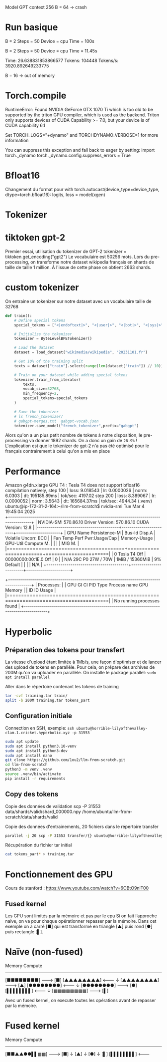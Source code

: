 Model GPT context 256
B = 64 -> crash

# Run basique
B = 2
Steps = 50
Device = cpu
Time = 100s

B = 2
Steps = 50
Device = cpu
Time = 11.45s

Time: 26.638831853866577
Tokens: 104448
Tokens/s: 3920.892649233775

B = 16 -> out of memory

# Torch.compile
RuntimeError: Found NVIDIA GeForce GTX 1070 Ti which is too old to be supported by the triton GPU compiler, which is used as the backend. Triton only supports devices of CUDA Capability >= 7.0, but your device is of CUDA capability 6.1

Set TORCH_LOGS="+dynamo" and TORCHDYNAMO_VERBOSE=1 for more information


You can suppress this exception and fall back to eager by setting:
    import torch._dynamo
    torch._dynamo.config.suppress_errors = True

# Bfloat16
Changement du format pour
 with torch.autocast(device_type=device_type, dtype=torch.bfloat16):
    logits, loss = model(xgen)

# Tokenizer
# tiktoken gpt-2
Premier essai, utilisation du tokenizer de GPT-2
tokenizer = tiktoken.get_encoding("gpt2")
Le vocabulaire est 50256 mots.
Lors du pre-processing, on transforme notre dataset wikipedia français en shards de taille de taille 1 million.
À l'issue de cette phase on obtient 2663 shards.

# custom tokenizer
On entraine un tokenizer sur notre dataset avec un vocabulaire taille de 32768 
```python
def train():
    # Define special tokens
    special_tokens = ["<|endoftext|>", "<|user|>", "<|bot|>", "<|sys|>","<|gab1|>", "<|gab2|>", "<|gab3|>","<|gab4|>", "<|gab5|>", ]

    # Initialize the tokenizer
    tokenizer = ByteLevelBPETokenizer()

    # Load the dataset
    dataset = load_dataset("wikimedia/wikipedia", "20231101.fr")

    # Get 10% of the training split
    texts = dataset["train"].select(range(len(dataset["train"]) // 10))["text"]

    # Train on your dataset while adding special tokens
    tokenizer.train_from_iterator(
        texts, 
        vocab_size=32768, 
        min_frequency=2, 
        special_tokens=special_tokens
    )

    # Save the tokenizer
    # ls french_tokenizer/
    # gabgpt-merges.txt  gabgpt-vocab.json
    tokenizer.save_model("french_tokenizer",prefix="gabgpt")
```

Alors qu'on a un plus petit nombre de tokens à notre disposition, le pre-processing va donner 1892 shards.
On a donc un gain de `28.9%` !
L'explication est que le tokenizer de gpt-2 n'a pas été optimisé pour le français contrairement à celui qu'on a mis en place

# Performance
Amazon g4dn.xlarge
GPU T4 : 
Tesla T4 does not support bfloat16 compilation natively,
step   100 | loss: 9.018543 | lr: 0.0000026 | norm: 6.0303 | dt: 195185.89ms | tok/sec: 4197.02
step   200 | loss: 8.389067 | lr: 0.0000052 | norm: 3.5643 | dt: 165684.37ms | tok/sec: 4944.34
(.venv) ubuntu@ip-172-31-2-164:~/llm-from-scratch$ nvidia-smi 
Tue Mar  4 19:45:04 2025       
+-----------------------------------------------------------------------------------------+
| NVIDIA-SMI 570.86.10              Driver Version: 570.86.10      CUDA Version: 12.8     |
|-----------------------------------------+------------------------+----------------------+
| GPU  Name                 Persistence-M | Bus-Id          Disp.A | Volatile Uncorr. ECC |
| Fan  Temp   Perf          Pwr:Usage/Cap |           Memory-Usage | GPU-Util  Compute M. |
|                                         |                        |               MIG M. |
|=========================================+========================+======================|
|   0  Tesla T4                       Off |   00000000:00:1E.0 Off |                    0 |
| N/A   29C    P0             27W /   70W |       1MiB /  15360MiB |      9%      Default |
|                                         |                        |                  N/A |
+-----------------------------------------+------------------------+----------------------+
                                                                                         
+-----------------------------------------------------------------------------------------+
| Processes:                                                                              |
|  GPU   GI   CI              PID   Type   Process name                        GPU Memory |
|        ID   ID                                                               Usage      |
|=========================================================================================|
|  No running processes found                                                             |
+-----------------------------------------------------------------------------------------+

# Hyperbolic
## Préparation des tokens pour transfert
La vitesse d'upload étant limitée à 1Mb/s, une façon d'optimiser et de lancer des upload de tokens en parallèle. Pour cela, on prépare des archives de 200M qu'on va uploader en parallèle.
On installe le package parallel:
`sudo apt install parallel`

Aller dans le répertoire contenant les tokens de training
```bash
tar -cvf training.tar train/
split -b 200M training.tar tokens_part
```

## Configuration initiale
Connection en SSH, exemple:
`ssh ubuntu@horrible-lilyofthevalley-clam.1.cricket.hyperbolic.xyz -p 31553`


```bash
sudo apt update
sudo apt install python3.10-venv
sudo apt install python3-dev
sudo apt install nano
git clone https://github.com/1ou2/llm-from-scratch.git
cd llm-from-scratch
python3 -m venv .venv
source .venv/bin/activate
pip install -r requirements
```
## Copy des tokens
Copie des données de validation
scp -P 31553 data/shards/valid/shard_000000.npy /home/ubuntu/llm-from-scratch/data/shards/valid

Copie des données d'entrainements, 20 fichiers dans le répertoire transfer
```bash
parallel -j 20 scp -P 31553 transfer/{} ubuntu@horrible-lilyofthevalley-clam.1.cricket.hyperbolic.xyz:~/llm-from-scratch/data/shards/train ::: token_part_*
```
Récupération du fichier tar initial
```bash
cat tokens_part* > training.tar
```

# Fonctionnement des GPU
Cours de stanford : https://www.youtube.com/watch?v=6OBtO9niT00

## Fused kernel
Les GPU sont limités par la mémoire et pas par le cpu
Si on fait l’approche naive, on va pour chaque opérationner repasser par la mémoire.
Dans cet exemple on a carré [■] qui est transformé en triangle [▲] puis rond [●] puis rectangle [▌].

Naïve (non-fused)
=================

Memory                         Compute
----------------------         ----------------
[■■■■■■■■]   --->              [■]
[▲▲▲▲▲▲▲▲]   <---              ↓
[▲▲▲▲▲▲▲▲]   --->              [▲]
[●●●●●●●●]   <---              ↓
[●●●●●●●●]   --->              [●]
[▌▌▌▌▌▌▌▌]   <---              ↓
[▩▩▩▩▩▩▩▩]   --->              [▌]


Avec un fused kernel, on execute toutes les opérations avant de repasser par la mémoire.

Fused kernel
============

Memory                         Compute
----------------------         ----------------
[■■▲▲●●▌▌▩▩]   --->            [■]
                               ↓
                              [▲]
                               ↓
                              [●]
                               ↓
                              [▌]
[▌▌▌▌▌▌▌▌]   <---     
